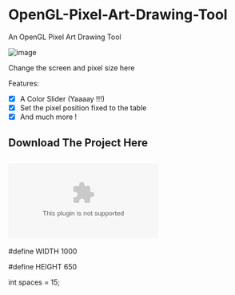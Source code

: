 # OpenGL-Pixel-Art-Drawing-Tool
An OpenGL Pixel Art Drawing Tool


![image](https://github.com/Haj4li/OpenGL-Pixel-Art-Drawing-Tool/assets/48994331/380ed45c-6d8d-4710-bc9c-2872c76a58cd)


Change the screen and pixel size here 

Features:
- [X] A Color Slider (Yaaaay !!!)
- [X] Set the pixel position fixed to the table
- [X] And much more !  

Download The Project Here
-------------------------------------------------
![Download](https://github.com/Haj4li/OpenGL-Pixel-Art-Drawing-Tool/releases/download/Final/OpenGL-Pixel-Art-Drawing-Tool.exe)
-------------------------------------------------

#define WIDTH 1000

#define HEIGHT 650

int spaces = 15;


